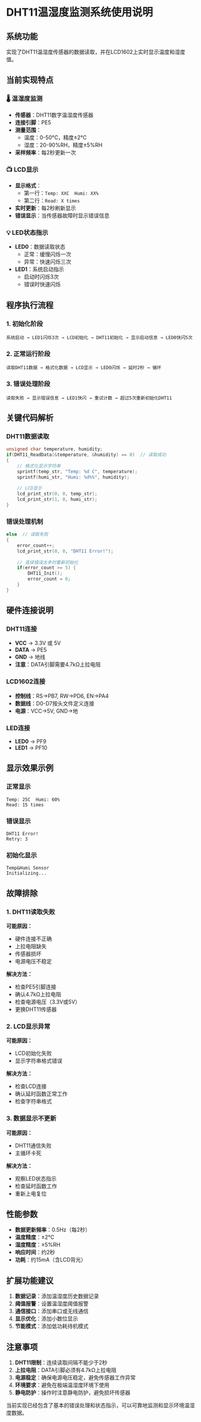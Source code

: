 # DHT11温湿度监测系统使用说明

## 系统功能
实现了DHT11温湿度传感器的数据读取，并在LCD1602上实时显示温度和湿度值。

## 当前实现特点

### 🌡️ **温湿度监测**
- **传感器**：DHT11数字温湿度传感器
- **连接引脚**：PE5
- **测量范围**：
  - 温度：0-50°C，精度±2°C
  - 湿度：20-90%RH，精度±5%RH
- **采样频率**：每2秒更新一次

### 📺 **LCD显示**
- **显示格式**：
  - 第一行：`Temp: XXC  Humi: XX%`
  - 第二行：`Read: X times`
- **实时更新**：每2秒刷新显示
- **错误显示**：当传感器故障时显示错误信息

### 💡 **LED状态指示**
- **LED0**：数据读取状态
  - 正常：缓慢闪烁一次
  - 异常：快速闪烁三次
- **LED1**：系统启动指示
  - 启动时闪烁3次
  - 错误时快速闪烁

## 程序执行流程

### 1. 初始化阶段
```
系统启动 → LED1闪烁3次 → LCD初始化 → DHT11初始化 → 显示启动信息 → LED0快闪5次
```

### 2. 正常运行阶段
```
读取DHT11数据 → 格式化数据 → LCD显示 → LED0闪烁 → 延时2秒 → 循环
```

### 3. 错误处理阶段
```
读取失败 → 显示错误信息 → LED1快闪 → 重试计数 → 超过5次重新初始化DHT11
```

## 关键代码解析

### DHT11数据读取
```c
unsigned char temperature, humidity;
if(DHT11_ReadData(&temperature, &humidity) == 0)  // 读取成功
{
    // 格式化显示字符串
    sprintf(temp_str, "Temp: %d C", temperature);
    sprintf(humi_str, "Humi: %d%%", humidity);
    
    // LCD显示
    lcd_print_str(0, 0, temp_str);
    lcd_print_str(1, 0, humi_str);
}
```

### 错误处理机制
```c
else  // 读取失败
{
    error_count++;
    lcd_print_str(0, 0, "DHT11 Error!");
    
    // 连续错误太多时重新初始化
    if(error_count >= 5) {
        DHT11_Init();
        error_count = 0;
    }
}
```

## 硬件连接说明

### DHT11连接
- **VCC** → 3.3V 或 5V
- **DATA** → PE5
- **GND** → 地线
- **注意**：DATA引脚需要4.7kΩ上拉电阻

### LCD1602连接
- **控制线**：RS→PB7, RW→PD6, EN→PA4
- **数据线**：D0-D7按头文件定义连接
- **电源**：VCC→5V, GND→地

### LED连接
- **LED0** → PF9
- **LED1** → PF10

## 显示效果示例

### 正常显示
```
Temp: 25C  Humi: 60%
Read: 15 times
```

### 错误显示
```
DHT11 Error!
Retry: 3
```

### 初始化显示
```
Temp&Humi Sensor
Initializing...
```

## 故障排除

### 1. DHT11读取失败
**可能原因：**
- 硬件连接不正确
- 上拉电阻缺失
- 传感器损坏
- 电源电压不稳定

**解决方法：**
- 检查PE5引脚连接
- 确认4.7kΩ上拉电阻
- 检查电源电压（3.3V或5V）
- 更换DHT11传感器

### 2. LCD显示异常
**可能原因：**
- LCD初始化失败
- 显示字符串格式错误

**解决方法：**
- 检查LCD连接
- 确认延时函数正常工作
- 检查字符串格式

### 3. 数据显示不更新
**可能原因：**
- DHT11通信失败
- 主循环卡死

**解决方法：**
- 观察LED状态指示
- 检查延时函数工作
- 重新上电复位

## 性能参数

- **数据更新频率**：0.5Hz（每2秒）
- **温度精度**：±2°C
- **湿度精度**：±5%RH
- **响应时间**：约2秒
- **功耗**：约15mA（含LCD背光）

## 扩展功能建议

1. **数据记录**：添加温湿度历史数据记录
2. **阈值报警**：设置温湿度阈值报警
3. **通信接口**：添加串口或无线通信
4. **显示优化**：添加小数位显示
5. **节能模式**：添加低功耗待机模式

## 注意事项

1. **DHT11限制**：连续读取间隔不能少于2秒
2. **上拉电阻**：DATA引脚必须有4.7kΩ上拉电阻
3. **电源稳定**：确保电源电压稳定，避免传感器工作异常
4. **环境要求**：避免在极端温湿度环境下使用
5. **静电防护**：操作时注意静电防护，避免损坏传感器

当前实现已经包含了基本的错误处理和状态指示，可以可靠地监测和显示环境温湿度数据。
